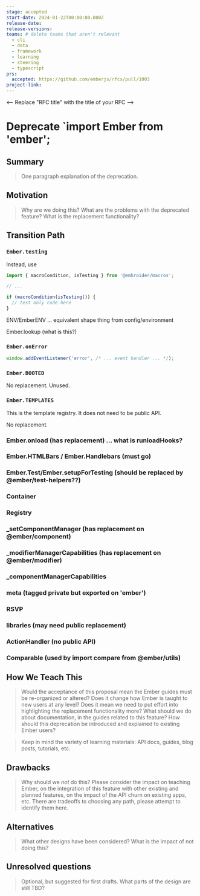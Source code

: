 ```yaml
---
stage: accepted
start-date: 2024-01-22T00:00:00.000Z
release-date:
release-versions:
teams: # delete teams that aren't relevant
  - cli
  - data
  - framework
  - learning
  - steering
  - typescript
prs:
  accepted: https://github.com/emberjs/rfcs/pull/1003 
project-link:
---
```


<!---
Directions for above:

stage: Leave as is
start-date: Fill in with today's date, 2032-12-01T00:00:00.000Z
release-date: Leave as is
release-versions: Leave as is
teams: Include only the [team(s)](README.md#relevant-teams) for which this RFC applies
prs:
  accepted: Fill this in with the URL for the Proposal RFC PR
project-link: Leave as is
-->

<-- Replace "RFC title" with the title of your RFC -->
# Deprecate `import Ember from 'ember'; 

## Summary

> One paragraph explanation of the deprecation.

## Motivation

> Why are we doing this? What are the problems with the deprecated feature?
What is the replacement functionality?

## Transition Path


### `Ember.testing`

Instead, use

```js
import { macroCondition, isTesting } from '@embroider/macros';

// ...

if (macroCondition(isTesting()) {
  // test only code here
}
```

ENV/EmberENV ... equivalent shape thing from config/environment

Ember.lookup (what is this?)

### `Ember.onError`

```js
window.addEventListener('error', /* ... event handler ... */);
```

### `Ember.BOOTED`

No replacement. Unused.

### `Ember.TEMPLATES`

This is the template registry. It does not need to be public API. 

No replacement.

### Ember.onload (has replacement) ... what is runloadHooks?

### Ember.HTMLBars / Ember.Handlebars (must go)

### Ember.Test/Ember.setupForTesting (should be replaced by @ember/test-helpers??)

### Container

### Registry

### _setComponentManager (has replacement on @ember/component)

### _modifierManagerCapabilities (has replacement on @ember/modifier)

### _componentManagerCapabilities

### meta (tagged private but exported on 'ember')

### RSVP

### libraries (may need public replacement)

### ActionHandler (no public API)

### Comparable (used by import compare from @ember/utils)

## How We Teach This

> Would the acceptance of this proposal mean the Ember guides must be
re-organized or altered? Does it change how Ember is taught to new users
at any level?
Does it mean we need to put effort into highlighting the replacement
functionality more? What should we do about documentation, in the guides
related to this feature?
How should this deprecation be introduced and explained to existing Ember
users?

> Keep in mind the variety of learning materials: API docs, guides, blog posts, tutorials, etc.

## Drawbacks

> Why should we *not* do this? Please consider the impact on teaching Ember,
on the integration of this feature with other existing and planned features,
on the impact of the API churn on existing apps, etc.
There are tradeoffs to choosing any path, please attempt to identify them here.

## Alternatives

> What other designs have been considered? What is the impact of not doing this?

## Unresolved questions

> Optional, but suggested for first drafts. What parts of the design are still
TBD?
